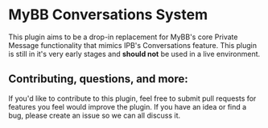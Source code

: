 MyBB Conversations System
==========================

This plugin aims to be a drop-in replacement for MyBB's core Private Message functionality that mimics IPB's Conversations feature. This plugin is still in it's very early stages and **should not** be used in a live environment.


Contributing, questions, and more:
----------------------------------------------

If you'd like to contribute to this plugin, feel free to submit pull requests for features you feel would improve the plugin. If you have an idea or find a bug, please create an issue so we can all discuss it.